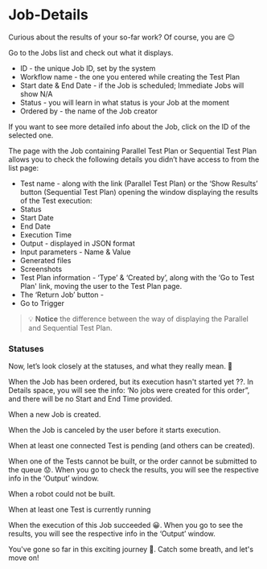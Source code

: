 # Job-Details

Curious about the results of your so-far work? Of course, you are 😉

Go to the Jobs list and check out what it displays.
- ID - the unique Job ID, set by the system
- Workflow name - the one you entered while creating the Test Plan
- Start date & End Date - if the Job is scheduled; Immediate Jobs will show N/A
- Status - you will learn in what status is your Job at the moment
- Ordered by - the name of the Job creator

If you want to see more detailed info about the Job, click on the ID of the selected one. 

The page with the Job containing Parallel Test Plan or Sequential Test Plan allows you to check the following details you didn’t have access to from the list page:
- Test name - along with the link (Parallel Test Plan) or the ‘Show Results’ button (Sequential Test Plan) opening the window displaying the results of the Test execution:
- Status
- Start Date
- End Date
- Execution Time
- Output - displayed in JSON format
- Input parameters - Name & Value
- Generated files 
- Screenshots
- Test Plan information - ‘Type’ & ‘Created by’, along with the ‘Go to Test Plan' link, moving the user to the Test Plan page.
- The ‘Return Job’ button - 
- Go to Trigger

<!-- theme: info -->
>💡 **Notice** the difference between the way of displaying the Parallel and Sequential Test Plan.

### Statuses
Now, let’s look closely at the statuses, and what they really mean. 👀


 When the Job has been ordered, but its execution hasn't started yet ??. In Details space, you will see the info: ‘No jobs were created for this order”, and there will be no Start and End Time provided. 

 When a new Job is created.

 When the Job is canceled by the user before it starts execution.

 When at least one connected Test is pending (and others can be created).

 When one of the Tests cannot be built, or the order cannot be submitted to the queue 😟. When you go to check the results, you will see the respective info in the ‘Output’ window. 

 When a robot could not be built.

  When at least one Test is currently running

 When the execution of this Job succeeded 😀. When you go to see the results, you will see the respective info in the ‘Output’ window.


You've gone so far in this exciting journey 👏. Catch some breath, and let's move on!